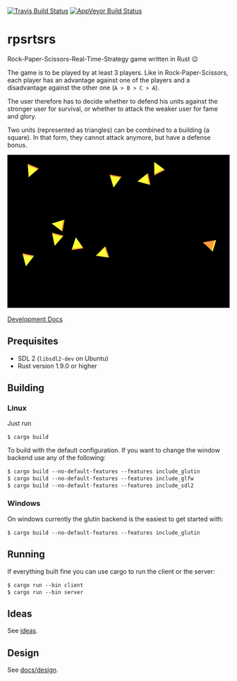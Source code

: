 [![Travis Build Status](https://travis-ci.org/coredump-ch/rpsrtsrs.svg?branch=master)](https://travis-ci.org/coredump-ch/rpsrtsrs)
[![AppVeyor Build Status](https://ci.appveyor.com/api/projects/status/7cmtiuwdl5jwn8pj/branch/master?svg=true)](https://ci.appveyor.com/project/rnestler/rpsrtsrs/branch/master)
# rpsrtsrs

Rock-Paper-Scissors-Real-Time-Strategy game written in Rust :wink:

The game is to be played by at least 3 players. Like in Rock-Paper-Scissors,
each player has an advantage against one of the players and a disadvantage
against the other one (`A > B > C > A`).

The user therefore has to decide whether to defend his units against the
stronger user for survival, or whether to attack the weaker user for fame and
glory.

Two units (represented as triangles) can be combined to a building (a square).
In that form, they cannot attack anymore, but have a defense bonus.

![screenshot](docs/images/game-board-initial.png)

[Development Docs](http://coredump-ch.github.io/rpsrtsrs/)

## Prequisites

 * SDL 2 (`libsdl2-dev` on Ubuntu)
 * Rust version 1.9.0 or higher

## Building

### Linux

Just run

    $ cargo build

To build with the default configuration. If you want to change the window
backend use any of the following:

    $ cargo build --no-default-features --features include_glutin
    $ cargo build --no-default-features --features include_glfw
    $ cargo build --no-default-features --features include_sdl2

### Windows

On windows currently the glutin backend is the easiest to get started with:

    $ cargo build --no-default-features --features include_glutin

## Running

If everything built fine you can use cargo to run the client or the server:

    $ cargo run --bin client
    $ cargo run --bin server

## Ideas

See [ideas](ideas.md).

## Design

See [docs/design](docs/design.md).
